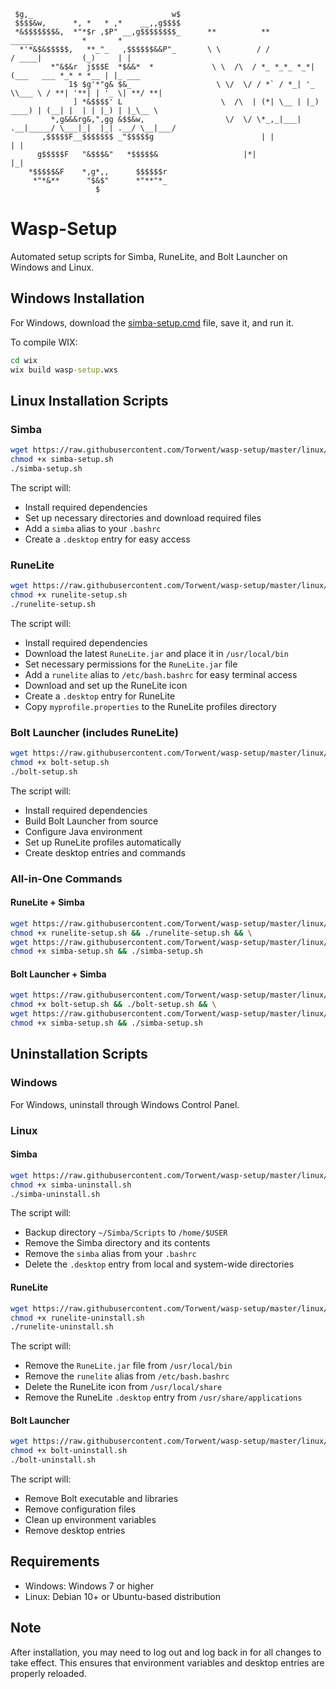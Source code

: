 ```
 $g,_                               w$
 $$$$&w,      *, *   * ,*    __,,g$$$$
 *&$$$$$$$&,  *"*$r ,$P" __,g$$$$$$$$_		**          **             _____           *       *
  *'*&$&$$$$$,   **_"_   ,$$$$$$&&P"_		\ \        / /            / ____|         (_)     | |
         *"&$&r  j$$$E  *$&&*  *      		 \ \  /\  / *_ *_*_ *_*| (___   ___ *_* * *__ | |_ ___
             1$ $g'*"g& $&_           		  \ \/  \/ / *` / *_| '_ \\___ \ / **| '**| | '_ \| **/ **|
              ] *&$$$$' L             		   \  /\  | (*| \__ | |_) ____) | (__| |  | | |_) | |_\__ \
         *,g&&&rg&,",gg &$$&w,        		    \/  \/ \*_,_|___| .__|_____/ \___|_|  |_| .__/ \__|___/
       ,$$$$$F__$$$$$$$ _"$$$$$g      				    | |                     | |
      g$$$$$F   "&$$$&"   *$$$$$&				    |*|                     |_|
    *$$$$$&F    *,g*,,      $$$$$$r
     *"*&**      "$&$"      *"**"*_
                   $
```

# Wasp-Setup
Automated setup scripts for Simba, RuneLite, and Bolt Launcher on Windows and Linux.

## Windows Installation
For Windows, download the [simba-setup.cmd](./windows/simba-setup.cmd) file, save it, and run it.

To compile WIX:
```cmd
cd wix
wix build wasp-setup.wxs
```

## Linux Installation Scripts

### Simba
```bash
wget https://raw.githubusercontent.com/Torwent/wasp-setup/master/linux/simba-setup.sh
chmod +x simba-setup.sh
./simba-setup.sh
```

The script will:
- Install required dependencies
- Set up necessary directories and download required files
- Add a `simba` alias to your `.bashrc`
- Create a `.desktop` entry for easy access

### RuneLite
```bash
wget https://raw.githubusercontent.com/Torwent/wasp-setup/master/linux/runelite-setup.sh
chmod +x runelite-setup.sh
./runelite-setup.sh
```

The script will:
- Install required dependencies
- Download the latest `RuneLite.jar` and place it in `/usr/local/bin`
- Set necessary permissions for the `RuneLite.jar` file
- Add a `runelite` alias to `/etc/bash.bashrc` for easy terminal access
- Download and set up the RuneLite icon
- Create a `.desktop` entry for RuneLite
- Copy `myprofile.properties` to the RuneLite profiles directory

### Bolt Launcher (includes RuneLite)
```bash
wget https://raw.githubusercontent.com/Torwent/wasp-setup/master/linux/bolt-setup.sh
chmod +x bolt-setup.sh
./bolt-setup.sh
```

The script will:
- Install required dependencies
- Build Bolt Launcher from source
- Configure Java environment
- Set up RuneLite profiles automatically
- Create desktop entries and commands

### All-in-One Commands

#### RuneLite + Simba
```bash
wget https://raw.githubusercontent.com/Torwent/wasp-setup/master/linux/runelite-setup.sh && \
chmod +x runelite-setup.sh && ./runelite-setup.sh && \
wget https://raw.githubusercontent.com/Torwent/wasp-setup/master/linux/simba-setup.sh && \
chmod +x simba-setup.sh && ./simba-setup.sh
```

#### Bolt Launcher + Simba
```bash
wget https://raw.githubusercontent.com/Torwent/wasp-setup/master/linux/bolt-setup.sh && \
chmod +x bolt-setup.sh && ./bolt-setup.sh && \
wget https://raw.githubusercontent.com/Torwent/wasp-setup/master/linux/simba-setup.sh && \
chmod +x simba-setup.sh && ./simba-setup.sh
```

## Uninstallation Scripts

### Windows
For Windows, uninstall through Windows Control Panel.

### Linux

#### Simba
```bash
wget https://raw.githubusercontent.com/Torwent/wasp-setup/master/linux/simba-uninstall.sh
chmod +x simba-uninstall.sh
./simba-uninstall.sh
```

The script will:
- Backup directory `~/Simba/Scripts` to `/home/$USER`
- Remove the Simba directory and its contents
- Remove the `simba` alias from your `.bashrc`
- Delete the `.desktop` entry from local and system-wide directories

#### RuneLite
```bash
wget https://raw.githubusercontent.com/Torwent/wasp-setup/master/linux/runelite-uninstall.sh
chmod +x runelite-uninstall.sh
./runelite-uninstall.sh
```

The script will:
- Remove the `RuneLite.jar` file from `/usr/local/bin`
- Remove the `runelite` alias from `/etc/bash.bashrc`
- Delete the RuneLite icon from `/usr/local/share`
- Remove the RuneLite `.desktop` entry from `/usr/share/applications`

#### Bolt Launcher
```bash
wget https://raw.githubusercontent.com/Torwent/wasp-setup/master/linux/bolt-uninstall.sh
chmod +x bolt-uninstall.sh
./bolt-uninstall.sh
```

The script will:
- Remove Bolt executable and libraries
- Remove configuration files
- Clean up environment variables
- Remove desktop entries

## Requirements
- Windows: Windows 7 or higher
- Linux: Debian 10+ or Ubuntu-based distribution

## Note
After installation, you may need to log out and log back in for all changes to take effect. This ensures that environment variables and desktop entries are properly reloaded.
